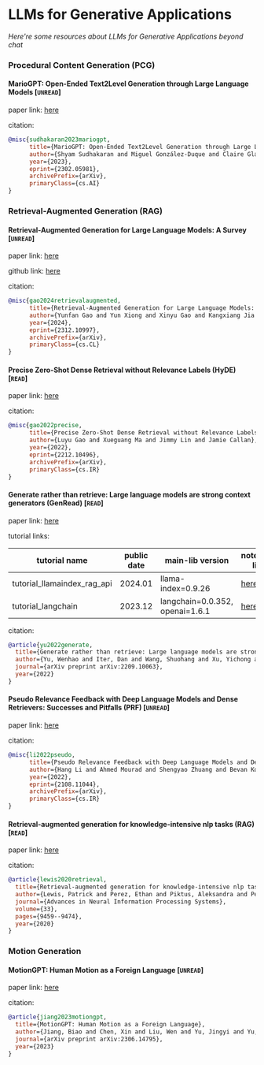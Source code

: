 # LLMs for Generative Applications
*Here're some resources about LLMs for Generative Applications beyond chat*



### Procedural Content Generation (PCG)


#### MarioGPT: Open-Ended Text2Level Generation through Large Language Models [`UNREAD`]

paper link: [here](https://arxiv.org/abs/2302.05981)

citation: 
```bibtex
@misc{sudhakaran2023mariogpt,
      title={MarioGPT: Open-Ended Text2Level Generation through Large Language Models}, 
      author={Shyam Sudhakaran and Miguel González-Duque and Claire Glanois and Matthias Freiberger and Elias Najarro and Sebastian Risi},
      year={2023},
      eprint={2302.05981},
      archivePrefix={arXiv},
      primaryClass={cs.AI}
}
```


### Retrieval-Augmented Generation (RAG)


#### Retrieval-Augmented Generation for Large Language Models: A Survey [`UNREAD`]

paper link: [here](https://arxiv.org/pdf/2312.10997.pdf)

github link: [here](https://github.com/Tongji-KGLLM/RAG-Survey)

citation:
```bibtex
@misc{gao2024retrievalaugmented,
      title={Retrieval-Augmented Generation for Large Language Models: A Survey}, 
      author={Yunfan Gao and Yun Xiong and Xinyu Gao and Kangxiang Jia and Jinliu Pan and Yuxi Bi and Yi Dai and Jiawei Sun and Qianyu Guo and Meng Wang and Haofen Wang},
      year={2024},
      eprint={2312.10997},
      archivePrefix={arXiv},
      primaryClass={cs.CL}
}
```


#### Precise Zero-Shot Dense Retrieval without Relevance Labels (HyDE) [`READ`]

paper link: [here](https://arxiv.org/pdf/2212.10496.pdf)

citation:
```bibtex
@misc{gao2022precise,
      title={Precise Zero-Shot Dense Retrieval without Relevance Labels}, 
      author={Luyu Gao and Xueguang Ma and Jimmy Lin and Jamie Callan},
      year={2022},
      eprint={2212.10496},
      archivePrefix={arXiv},
      primaryClass={cs.IR}
}
```


#### Generate rather than retrieve: Large language models are strong context generators (GenRead) [`READ`]

paper link: [here](https://arxiv.org/pdf/2209.10063)

tutorial links:

|tutorial name|public date|main-lib version|notebook link|
|-|-|-|-|
|tutorial_llamaindex_rag_api|2024.01|llama-index=0.9.26|[here](../notebooks/tutorial_llamaindex_rag_api.ipynb)|
|tutorial_langchain|2023.12|langchain=0.0.352, openai=1.6.1|[here](../notebooks/tutorial_langchain.ipynb)|

citation: 
```bibtex
@article{yu2022generate,
  title={Generate rather than retrieve: Large language models are strong context generators},
  author={Yu, Wenhao and Iter, Dan and Wang, Shuohang and Xu, Yichong and Ju, Mingxuan and Sanyal, Soumya and Zhu, Chenguang and Zeng, Michael and Jiang, Meng},
  journal={arXiv preprint arXiv:2209.10063},
  year={2022}
}
```


#### Pseudo Relevance Feedback with Deep Language Models and Dense Retrievers: Successes and Pitfalls (PRF) [`UNREAD`]

paper link: [here](https://arxiv.org/pdf/2108.11044.pdf)

citation:
```bibtex
@misc{li2022pseudo,
      title={Pseudo Relevance Feedback with Deep Language Models and Dense Retrievers: Successes and Pitfalls}, 
      author={Hang Li and Ahmed Mourad and Shengyao Zhuang and Bevan Koopman and Guido Zuccon},
      year={2022},
      eprint={2108.11044},
      archivePrefix={arXiv},
      primaryClass={cs.IR}
}
```


#### Retrieval-augmented generation for knowledge-intensive nlp tasks (RAG) [`READ`]

paper link: [here](https://proceedings.neurips.cc/paper/2020/file/6b493230205f780e1bc26945df7481e5-Paper.pdf)

citation: 
```bibtex
@article{lewis2020retrieval,
  title={Retrieval-augmented generation for knowledge-intensive nlp tasks},
  author={Lewis, Patrick and Perez, Ethan and Piktus, Aleksandra and Petroni, Fabio and Karpukhin, Vladimir and Goyal, Naman and K{\"u}ttler, Heinrich and Lewis, Mike and Yih, Wen-tau and Rockt{\"a}schel, Tim and others},
  journal={Advances in Neural Information Processing Systems},
  volume={33},
  pages={9459--9474},
  year={2020}
}
```
    
### Motion Generation 


#### MotionGPT: Human Motion as a Foreign Language [`UNREAD`]

paper link: [here](https://arxiv.org/pdf/2306.14795)

citation: 
```bibtex
@article{jiang2023motiongpt,
  title={MotionGPT: Human Motion as a Foreign Language},
  author={Jiang, Biao and Chen, Xin and Liu, Wen and Yu, Jingyi and Yu, Gang and Chen, Tao},
  journal={arXiv preprint arXiv:2306.14795},
  year={2023}
}
```
    